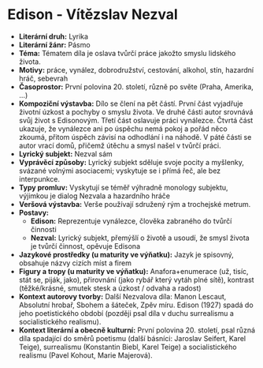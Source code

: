 # Edison - Vítězslav Nezval
- **Literární druh:** Lyrika
- **Literární žánr:** Pásmo
- **Téma:** Tématem díla je oslava tvůrčí práce jakožto smyslu lidského života.
- **Motivy:** práce, vynález, dobrodružství, cestování, alkohol, stín, hazardní hráč, sebevrah
- **Časoprostor:** První polovina 20. století, různě po světe (Praha, Amerika, ...)
- **Kompoziční výstavba:** Dílo se člení na pět částí. První část vyjadřuje životní úzkost a pochyby o smyslu života. Ve druhé části autor srovnává svůj život s Edisonovým. Třetí část oslavuje práci vynálezce. Čtvrtá část ukazuje, že vynálezce ani po úspěchu nemá pokoj a pořád něco zkoumá, přitom úspěch závisí na odhodlání i na náhodě. V páté části se autor vrací domů, přičemž útěchu a smysl našel v tvůrčí práci.
- **Lyrický subjekt:** Nezval sám
- **Vyprávěcí způsoby:** Lyrický subjekt sděluje svoje pocity a myšlenky, svázané volnými asociacemi; vyskytuje se i přímá řeč, ale bez interpunkce.
- **Typy promluv:** Vyskytují se téměř výhradně monology subjektu, výjimkou je dialog Nezvala a hazardního hráče
- **Veršová výstavba:** Verše používají sdružený rým a trochejské metrum.
- **Postavy:**
  - **Edison:** Reprezentuje vynálezce, člověka zabraného do tvůrčí činnosti
  - **Nezval:** Lyrický subjekt, přemýšlí o životě a usoudí, že smysl života je tvůrčí činnost, opěvuje Edisona
- **Jazykové prostředky (u maturity ve výňatku):** Jazyk je spisovný, obsahuje názvy cizích míst a firem
- **Figury a tropy (u maturity ve výňatku):** Anafora+enumerace (už, tisíc, stát se, piják, jako), přirovnání (jako rybář který vytáh plné sítě), kontrast (těžké/krásné, smutek stesk a úzkost / odvaha a radost)
- **Kontext autorovy tvorby:** Další Nezvalova díla: Manon Lescaut, Absolutní hrobař, Sbohem a šáteček, Zpěv míru. Edison (1927) spadá do jeho poetistického období (později psal díla v duchu surrealismu a socialistického realismu).
- **Kontext literární a obecně kulturní:** První polovina 20. století, psal různá díla spadající do směrů poetismu (další básníci: Jaroslav Seifert, Karel Teige), surrealismu (Konstantin Biebl, Karel Teige) a socialistického realismu (Pavel Kohout, Marie Majerová).
